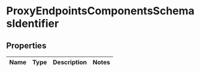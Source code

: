 # ProxyEndpointsComponentsSchemasIdentifier

## Properties
Name | Type | Description | Notes
------------ | ------------- | ------------- | -------------

